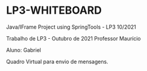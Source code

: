 # LP3-WHITEBOARD
Java/IFrame Project using SpringTools - LP3 10/2021

Trabalho de LP3 - Outubro de 2021
Professor Maurício

Aluno: Gabriel

Quadro Virtual para envio de mensagens.
